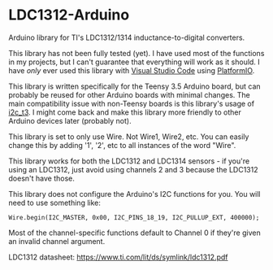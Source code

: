 # LDC1312-Arduino
Arduino library for TI's LDC1312/1314 inductance-to-digital converters.

This library has not been fully tested (yet). I have used most of the functions in my projects, but I can't guarantee that everything will work as it should. I have *only* ever used this library with [Visual Studio Code](https://code.visualstudio.com/) using [PlatformIO](https://docs.platformio.org/en/latest/ide/vscode.html).

This library is written specifically for the Teensy 3.5 Arduino board, but can probably be reused for other Arduino boards with minimal changes. The main compatibility issue with non-Teensy boards is this library's usage of [i2c_t3](https://github.com/nox771/i2c_t3). I might come back and make this library more friendly to other Arduino devices later (probably not).

This library is set to only use Wire. Not Wire1, Wire2, etc. You can easily change this by adding '1', '2', etc to all instances of the word "Wire".

This library works for both the LDC1312 and LDC1314 sensors - if you're using an LDC1312, just avoid using channels 2 and 3 because the LDC1312 doesn't have those.

This library does not configure the Arduino's I2C functions for you. You will need to use something like:
```
Wire.begin(I2C_MASTER, 0x00, I2C_PINS_18_19, I2C_PULLUP_EXT, 400000);
```

Most of the channel-specific functions default to Channel 0 if they're given an invalid channel argument.

LDC1312 datasheet: https://www.ti.com/lit/ds/symlink/ldc1312.pdf
